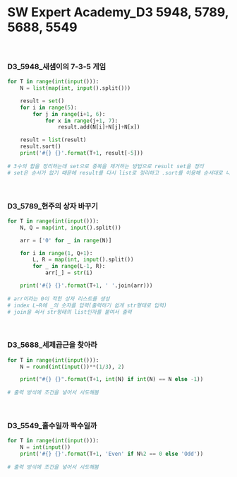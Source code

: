 # SW Expert Academy_D3 5948, 5789, 5688, 5549


​	

### D3_5948_새샘이의 7-3-5 게임

```python
for T in range(int(input())):
    N = list(map(int, input().split()))

    result = set()
    for i in range(5):
        for j in range(i+1, 6):
            for x in range(j+1, 7):
                result.add(N[i]+N[j]+N[x])

    result = list(result)
    result.sort()
    print('#{} {}'.format(T+1, result[-5]))
    
# 3수의 합을 정리하는데 set으로 중복을 제거하는 방법으로 result set을 정리
# set은 순서가 없기 때문에 result를 다시 list로 정리하고 .sort를 이용해 순서대로 나열 후 출력
```

​	

### D3_5789_현주의 상자 바꾸기

```python
for T in range(int(input())):
    N, Q = map(int, input().split())

    arr = ['0' for _ in range(N)]

    for i in range(1, Q+1):
        L, R = map(int, input().split())
        for _ in range(L-1, R):
            arr[_] = str(i)

    print('#{} {}'.format(T+1, ' '.join(arr)))
    
# arr이라는 0이 적힌 상자 리스트를 생성
# index L~R에 _의 숫자를 입력(출력하기 쉽게 str형태로 입력)
# join을 써서 str형태의 list인자를 붙여서 출력
```

​	

### D3_5688_세제곱근을 찾아라

```python
for T in range(int(input())):
    N = round(int(input())**(1/3), 2)

    print("#{} {}".format(T+1, int(N) if int(N) == N else -1))
    
# 출력 방식에 조건을 넣어서 시도해봄
```

​	

### D3_5549_홀수일까 짝수일까 

```python
for T in range(int(input())):
    N = int(input())
    print('#{} {}'.format(T+1, 'Even' if N%2 == 0 else 'Odd'))
    
# 출력 방식에 조건을 넣어서 시도해봄
```


